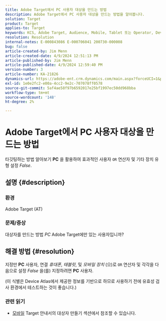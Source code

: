 ```yaml
---
title: Adobe Target에서 PC 사용자 대상을 만드는 방법
description: Adobe Target에서 PC 사용자 대상을 만드는 방법을 알아봅니다.
solution: Target
product: Target
applies-to: Target
keywords: KCS, Adobe Target, Audience, Mobile, Tablet 또는 Operator, Device Atlas, 환경, 방법, AT
resolution: Resolution
internal-notes: E-000843086 E-000706041 200730-000008
bug: false
article-created-by: Jim Menn
article-created-date: 4/9/2024 12:51:13 PM
article-published-by: Jim Menn
article-published-date: 4/9/2024 12:59:40 PM
version-number: 3
article-number: KA-21826
dynamics-url: https://adobe-ent.crm.dynamics.com/main.aspx?forceUCI=1&pagetype=entityrecord&etn=knowledgearticle&id=e2e86ad5-6ff6-ee11-a1fe-6045bd006268
exl-id: 1e0e2fc2-e00a-4cc2-9e2c-707078ff0578
source-git-commit: 5af4ae58f97b6592017e25bf1997ec50dd968bba
workflow-type: tm+mt
source-wordcount: '148'
ht-degree: 2%

---
```


# Adobe Target에서 PC 사용자 대상을 만드는 방법


타깃팅하는 방법 알아보기 <b>PC</b> 을 활용하여 효과적인 사용자 `OR` 연산자 및 기타 장치 유형 설정 *False*.

## 설명 {#description}


### 환경

Adobe Target (AT)

### 문제/증상

대상자를 만드는 방법 *PC* Adobe Target에만 있는 사용자입니까?


## 해결 방법 {#resolution}


지정만 <b>PC</b> 사용자, 연결 *휴대폰*, *태블릿*, 및 *모바일 장치* (으)로 `OR` 연산자 및 각각을 다음으로 설정 *False* 을(를) 지정하려면 <b>PC</b> 사용자.

(이 식별은 Device Atlas에서 제공한 정보를 기반으로 하므로 사용하기 전에 유효성 검사 환경에서 테스트하는 것이 좋습니다.)



### <b>관련 읽기</b>

- [모바일](https://experienceleague.adobe.com/en/docs/target/using/audiences/create-audiences/categories-audiences/mobile#) Target 안내서의 대상자 만들기 섹션에서 참조할 수 있습니다.

